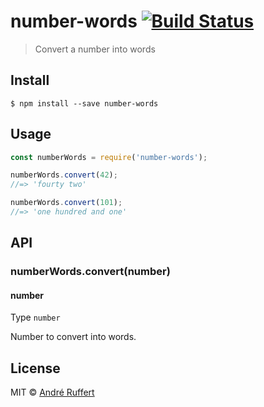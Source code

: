 # number-words [![Build Status](https://travis-ci.org/andreruffert/number-words.svg?branch=master)](https://travis-ci.org/andreruffert/number-words)

> Convert a number into words

## Install

```
$ npm install --save number-words
```

## Usage

```js
const numberWords = require('number-words');

numberWords.convert(42);
//=> 'fourty two'

numberWords.convert(101);
//=> 'one hundred and one'
```

## API

### numberWords.convert(number)

#### number 

Type `number`

Number to convert into words.

## License

MIT © [André Ruffert](http://andreruffert.com)
